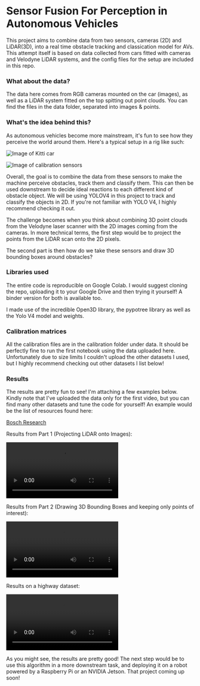 # Sensor Fusion For Perception in Autonomous Vehicles

This project aims to combine data from two sensors, cameras (2D) and LiDAR(3D), into a real time obstacle tracking and classication model for AVs. This attempt itself is based on data collected from cars fitted with cameras and Velodyne LiDAR systems, and the config files for the setup are included in this repo. 

### What about the data?

The data here comes from RGB cameras mounted on the car (images), as well as a LiDAR system fitted on the top spitting out point clouds. You can find the files in the data folder, separated into images & points. 

### What's the idea behind this? 

As autonomous vehicles become more mainstream, it's fun to see how they perceive the world around them. Here's a typical setup in a rig like such: 

![Image of Kitti car](http://www.cvlibs.net/datasets/kitti/images/passat_sensors.jpg)

![Image of calibration sensors](http://www.cvlibs.net/datasets/kitti/images/setup_top_view.png) 

Overall, the goal is to combine the data from these sensors to make the machine perceive obstacles, track them and classify them. This can then be used downstream to decide ideal reactions to each different kind of obstacle object. We will be using YOLOV4 in this project to track and classify the objects in 2D. If you're not familiar with YOLO V4, I highly recommend checking it out. 

The challenge becomes when you think about combining 3D point clouds from the Velodyne laser scanner with the 2D images coming from the cameras. In more technical terms, the first step would be to project the points from the LiDAR scan onto the 2D pixels. 

The second part is then how do we take these sensors and draw 3D bounding boxes around obstacles? 

### Libraries used

The entire code is reproducible on Google Colab. I would suggest cloning the repo, uploading it to your Google Drive and then trying it yourself! A binder version for both is available too. 

I made use of the incredible Open3D library, the pypotree library as well as the Yolo V4 model and weights. 

### Calibration matrices

All the calibration files are in the calibration folder under data. It should be perfectly fine to run the first notebook using the data uploaded here. Unfortunately due to size limits I couldn't upload the other datasets I used, but I highly recommend checking out other datasets I list below! 

### Results

The results are pretty fun to see! I'm attaching a few examples below. Kindly note that I've uploaded the data only for the first video, but you can find many other datasets and tune the code for yourself! An example would be the list of resources found here: 

[Bosch Research](https://urldefense.proofpoint.com/v2/url?u=https-3A__boschresearch.github.io_multimodalperception_dataset.html&d=DwMFaQ&c=slrrB7dE8n7gBJbeO0g-IQ&r=ZnIuaHadJD6IoVO0ugTNdQ&m=dT-OdSPL6ji2w03685zyuGTp8czh8nkX6nnpD71MD6Q&s=_QvWUH4w4VHagISyAhlF19wSNyvNGAG5VjxskSipr8k&e=)

Results from Part 1 (Projecting LiDAR onto Images): 

![first_vid](videos/out.mp4)


Results from Part 2 (Drawing 3D Bounding Boxes and keeping only points of interest): 

![urban setting](videos/out_3.mp4)



Results on a highway dataset: 

![highway](videos/out_4.mp4)



As you might see, the results are pretty good! The next step would be to use this algorithm in a more downstream task, and deploying it on a robot powered by a Raspberry Pi or an NVIDIA Jetson. That project coming up soon! 




